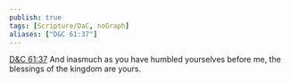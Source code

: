 ```yaml
---
publish: true
tags: [Scripture/DaC, noGraph]
aliases: ["D&C 61:37"]
---
```

[D&C 61:37](https://churchofjesuschrist.org/study/scriptures/dc-testament/dc/61?lang=eng&id=p37#p37) And inasmuch as you have humbled yourselves before me, the blessings of the kingdom are yours.
